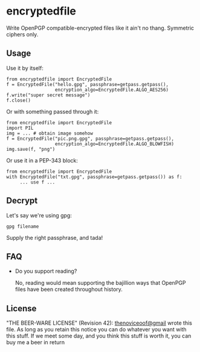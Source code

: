 encryptedfile
================================================================================

Write OpenPGP compatible-encrypted files like it ain't no thang.
Symmetric ciphers only.

Usage
--------------------------------------------------------------------------------

Use it by itself:

    from encryptedfile import EncryptedFile
    f = EncryptedFile("hello.gpg", passphrase=getpass.getpass(),
                      encryption_algo=EncryptedFile.ALGO_AES256)
    f.write("super secret message")
    f.close()

Or with something passed through it:

    from encryptedfile import EncryptedFile
    import PIL
    img = ... # obtain image somehow
    f = EncryptedFile("pic.png.gpg", passphrase=getpass.getpass(),
                      encryption_algo=EncryptedFile.ALGO_BLOWFISH)
    img.save(f, "png")

Or use it in a PEP-343 block:

    from encryptedfile import EncryptedFile
    with EncryptedFile("txt.gpg", passphrase=getpass.getpass()) as f:
         ... use f ...


Decrypt
--------------------------------------------------------------------------------
Let's say we're using gpg:

    gpg filename

Supply the right passphrase, and tada!


FAQ
--------------------------------------------------------------------------------
 - Do you support reading?

   No, reading would mean supporting the bajillion ways that OpenPGP
   files have been created throughout history.


License
--------------------------------------------------------------------------------
"THE BEER-WARE LICENSE" (Revision 42):
<thenoviceoof@gmail> wrote this file. As long as you retain this notice you
can do whatever you want with this stuff. If we meet some day, and you think
this stuff is worth it, you can buy me a beer in return
